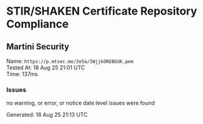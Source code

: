 # STIR/SHAKEN Certificate Repository Compliance

## Martini Security

Name: `https://p.mtsec.me/2e5a/IWjjkOREBGUK.pem`\
Tested At: 18 Aug 25 21:01 UTC\
Time: 137ms

### Issues

no warning, or error, or notice date level issues were found

Generated: 18 Aug 25 21:13 UTC